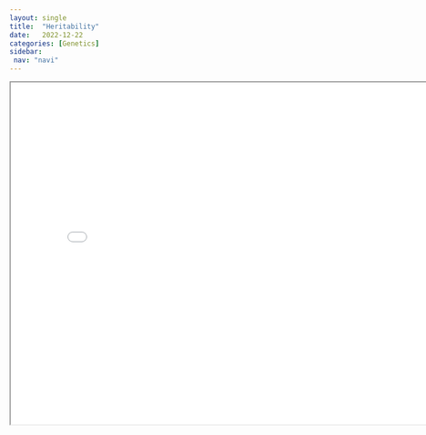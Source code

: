 ```yaml
---
layout: single
title:  "Heritability"
date:   2022-12-22
categories: [Genetics]
sidebar: 
 nav: "navi"
---
```


<iframe src="/assets/genetics/Heritability.pdf" width=800 height=600></iframe>